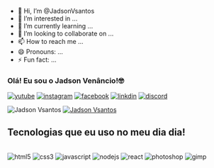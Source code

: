 - 👋 Hi, I’m @JadsonVsantos
- 👀 I’m interested in ...
- 🌱 I’m currently learning ...
- 💞️ I’m looking to collaborate on ...
- 📫 How to reach me ...
- 😄 Pronouns: ...
- ⚡ Fun fact: ...

### Olá! Eu sou o Jadson Venâncio!🤓

[![yutube](https://img.shields.io/badge/YouTube-FF0000?style=for-the-badge&logo=youtube&logoColor=white)](https://www.youtube.com/channel/UCHGfwd9bsEP8XnDaaq3qdvA)
[![instagram](https://img.shields.io/badge/Instagram-E4405F?style=for-the-badge&logo=instagram&logoColor=white)](https://www.instagram.com/)
[![facebook](https://img.shields.io/badge/Facebook-1877F2?style=for-the-badge&logo=facebook&logoColor=white)](https://www.facebook.com/)
[![linkdin](https://img.shields.io/badge/LinkedIn-0077B5?style=for-the-badge&logo=linkedin&logoColor=white)](https://www.linkedin.com/feed/)
[![discord](https://img.shields.io/badge/Discord-7289DA?style=for-the-badge&logo=discord&logoColor=white)](https://discord.com/channels/@me)

![Jadson Vsantos](https://github-readme-stats.vercel.app/api?username=JadsonVsantos&show_icons=true&theme=dracula)
[![Jadson Vsantos](https://github-readme-stats.vercel.app/api/top-langs/?username=JadsonVsantos&layout=donut)](https://github.com/anuraghazra/github-readme-stats)

## Tecnologias que eu uso no meu dia dia!

<div style="display: inline_block"><br>
  <img aling="center"alt="html5"src="https://img.shields.io/badge/HTML5-E34F26?style=for-the-badge&logo=html5&logoColor=white"> 
  <img aling="center"alt="css3"src="https://img.shields.io/badge/CSS3-1572B6?style=for-the-badge&logo=css3&logoColor=white">
  <img aling="center"alt="javascript"src="https://img.shields.io/badge/JavaScript-F7DF1E?style=for-the-badge&logo=javascript&logoColor=black">
  <img aling="center"alt="nodejs"src="https://img.shields.io/badge/Node.js-43853D?style=for-the-badge&logo=node.js&logoColor=white">
   <img aling="center"alt="react"src="https://img.shields.io/badge/React-20232A?style=for-the-badge&logo=react&logoColor=61DAFB">
   <img aling="center"alt="photoshop"src="https://img.shields.io/badge/Adobe%20Photoshop-31A8FF?style=for-the-badge&logo=Adobe%20Photoshop&logoColor=black">
  <img aling="center"alt="gimp"src="https://img.shields.io/badge/gimp-5C5543?style=for-the-badge&logo=gimp&logoColor=white">
</div>
